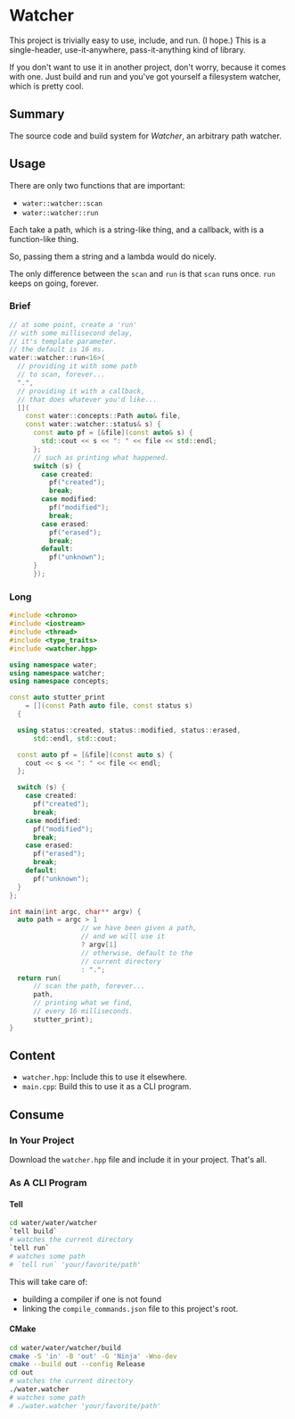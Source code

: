 # Watcher

This project is trivially easy to use, include,
and run. (I hope.) This is a single-header,
use-it-anywhere, pass-it-anything kind of library.

If you don't want to use it in another project,
don't worry, because it comes with one. Just build
and run and you've got yourself a filesystem
watcher, which is pretty cool.

## Summary

The source code and build system for *Watcher*,
an arbitrary path watcher.

## Usage

There are only two functions that are important:
  - `water::watcher::scan`
  - `water::watcher::run`

Each take a path, which is a string-like thing,
and a callback, with is a function-like thing.

So, passing them a string and a lambda would do
nicely.

The only difference between the `scan` and `run`
is that `scan` runs once. `run` keeps on going,
forever.

### Brief

```cpp
// at some point, create a 'run'
// with some millisecond delay,
// it's template parameter.
// the default is 16 ms.
water::watcher::run<16>(
  // providing it with some path
  // to scan, forever...
  ".",
  // providing it with a callback,
  // that does whatever you'd like...
  [](
    const water::concepts::Path auto& file,
    const water::watcher::status& s) {
      const auto pf = [&file](const auto& s) {
        std::cout << s << ": " << file << std::endl;
      };
      // such as printing what happened.
      switch (s) {
        case created:
          pf("created");
          break;
        case modified:
          pf("modified");
          break;
        case erased:
          pf("erased");
          break;
        default:
          pf("unknown");
      }
      });
```

### Long

```cpp
#include <chrono>
#include <iostream>
#include <thread>
#include <type_traits>
#include <watcher.hpp>

using namespace water;
using namespace watcher;
using namespace concepts;

const auto stutter_print
    = [](const Path auto file, const status s)
  {

  using status::created, status::modified, status::erased,
      std::endl, std::cout;

  const auto pf = [&file](const auto s) {
    cout << s << ": " << file << endl;
  };

  switch (s) {
    case created:
      pf("created");
      break;
    case modified:
      pf("modified");
      break;
    case erased:
      pf("erased");
      break;
    default:
      pf("unknown");
  }
};

int main(int argc, char** argv) {
  auto path = argc > 1
                  // we have been given a path,
                  // and we will use it
                  ? argv[1]
                  // otherwise, default to the
                  // current directory
                  : ".";
  return run(
      // scan the path, forever...
      path,
      // printing what we find,
      // every 16 milliseconds.
      stutter_print);
}
```

## Content

- `watcher.hpp`:
    Include this to use it elsewhere.
- `main.cpp`:
    Build this to use it as a CLI program.

## Consume

### In Your Project

Download the `watcher.hpp` file and include it in
your project. That's all.

### As A CLI Program

#### Tell

```sh
cd water/water/watcher
`tell build`
# watches the current directory
`tell run`
# watches some path
# `tell run` 'your/favorite/path'
```

This will take care of:
  - building a compiler if one is not found
  - linking the `compile_commands.json` file
    to this project's root.

#### CMake

```sh
cd water/water/watcher/build
cmake -S 'in' -B 'out' -G 'Ninja' -Wno-dev
cmake --build out --config Release
cd out
# watches the current directory
./water.watcher
# watches some path
# ./water.watcher 'your/favorite/path'
```